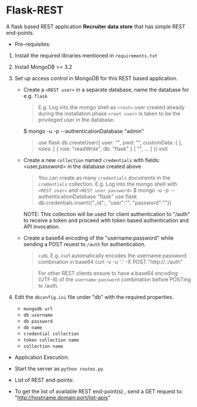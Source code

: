 # Flask-REST
A flask based REST application <b>Recruiter data store</b> that has simple REST end-points.

* Pre-requisites:
 1. Install the required libraries mentioned in `requirements.txt`
 2. Install MongoDB >= 3.2

 3. Set up access control in MongoDB for this REST based application.

 	- Create a `<REST user>` in a separate database, name the database for e.g. `flask`
 	  > E.g. Log into the mongo shell as `<root>` user created already during the installation phase
 	  	     `<root user>` is taken to be the privileged user in the database.

 	  	$ mongo -u <root user> -p <root user password> --authenticationDatabase "admin"
 	  	> use flask
 	  	>  db.createUser({ user: "<name>",
  			pwd: "<cleartext password>",
  			customData: { <any information> },
  			roles: [
    				{ role: "readWrite", db: "flask" } | "<role>",
    				...
			  ]
			})
		> exit

 	- Create a new `collection` named `credentials` with fields: <user,password> in the database created above
 	  > You can create as many `credentials` documents in the `credentials` collection.
 	  > E.g. Log into the mongo shell with `<REST user>` and `<REST user password>`
		$ mongo -u <REST user> -p <REST user password> --authenticationDatabase "flask"
 	  	> use flask 
 	  	> db.credentials.insert({"_id":, "user":"<some username>", "password":"<some password>"})

 	  NOTE: This collection will be used for client authentication to "/auth" to receive a token and proceed with token based authentication and API invocation.

 	- Create a base64 encoding of the "username:password" while sending a POST reuest to `/auth` for authentication.
 	  > `cuRL` E.g. curl automatically encodes the username:password combination in base64
 	  	> curl -v -u '<username>:<password>' -X POST "http://<hostname>.<domain>:<port>/auth"

 	  > For other REST clients ensure to have a base64 encoding (UTF-8) of the `username:password` combination before POSTing to /auth.

 4. Edit the `dbconfig.ini` file under "db" with the required properties.
 	- `mongodb url`
 	- `db username`
 	- `db password`
 	- `db name`
 	- `credential collection`
 	- `token collection name`
 	- `collection name`


* Application Execution:
 * Start the server as `python routes.py`

* List of REST end-points:
 * To get the list of available REST end-point(s) , send a GET request to: "http://hostname.domain:port/list-apis"
